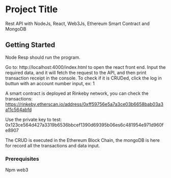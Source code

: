 # Project Title

Rest API with NodeJs, React, Web3Js, Ethereum Smart Contract and MongoDB

## Getting Started

Node Resp should run the program.

Go to: http://localhost:4000/index.html to open the react front end. Input the required data, and it will fetch the request to the API, and then print transaction receipt in the console. To check if it is CRUDed, click the log in buttun with an account number input, ex: 1

A smart contract is deployed at Rinkeby network, you can check the transactions:
https://rinkeby.etherscan.io/address/0xff59756e5a7a3ce03b6658bab03a3a11c564abfd

Use the private key to test:
0x123ce564d427a3319b6536bbcef1390d69395b06es6c481954e971d960fe8907

The CRUD is executed in the Ethereum Block Chain, the mongoDB is here for record all the transactions and data input.



### Prerequisites

Npm web3
